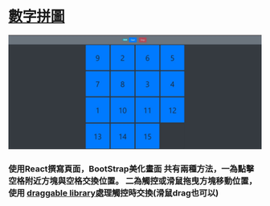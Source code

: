 <h1><a href="https://tdtb12.github.io/React_puzzle/">數字拼圖</a></h1>
<img src="./Demo.JPG"/>
<h3>
  使用React撰寫頁面，BootStrap美化畫面
  共有兩種方法，一為點擊空格附近方塊與空格交換位置。
  二為觸控或滑鼠拖曳方塊移動位置，使用 
  <a href="https://github.com/Shopify/draggable">draggable library</a>處理觸控時交換(滑鼠drag也可以)
  
</h3>
